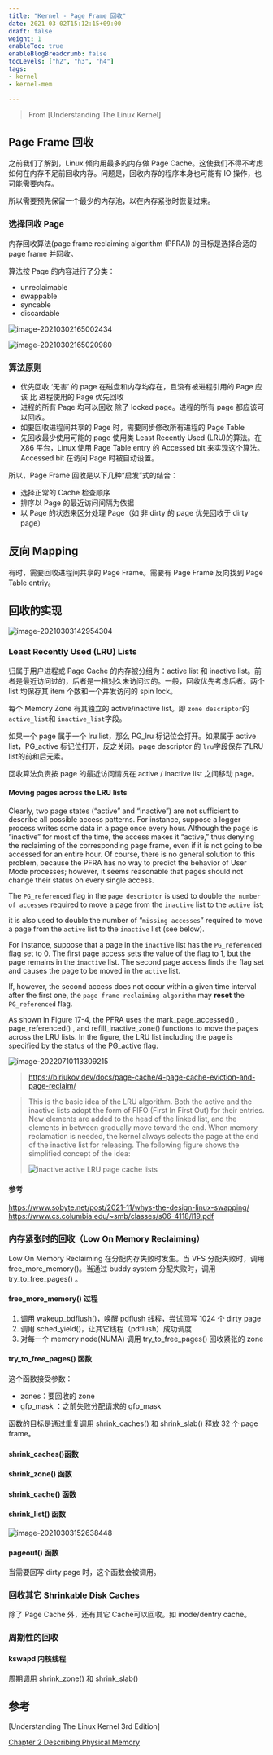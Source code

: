 ```yaml
---
title: "Kernel - Page Frame 回收"
date: 2021-03-02T15:12:15+09:00
draft: false
weight: 1
enableToc: true
enableBlogBreadcrumb: false
tocLevels: ["h2", "h3", "h4"]
tags:
- kernel
- kernel-mem

---
```


> From [Understanding The Linux Kernel]


## Page Frame 回收

之前我们了解到，Linux 倾向用最多的内存做 Page Cache。这使我们不得不考虑如何在内存不足前回收内存。问题是，回收内存的程序本身也可能有 IO 操作，也可能需要内存。

所以需要预先保留一个最少的内存池，以在内存紧张时恢复过来。



### 选择回收 Page

内存回收算法(page frame reclaiming algorithm (PFRA))  的目标是选择合适的 page frame 并回收。

算法按 Page 的内容进行了分类：

* unreclaimable
* swappable
* syncable
* discardable

![image-20210302165002434](index.assets/image-20210302165002434.png)

![image-20210302165020980](index.assets/image-20210302165020980.png)



### 算法原则

* 优先回收 ‘无害’ 的 page
  在磁盘和内存均存在，且没有被进程引用的 Page 应该 比 进程使用的 Page 优先回收
* 进程的所有 Page 均可以回收
  除了 locked page。进程的所有 page 都应该可以回收。
* 如要回收进程间共享的 Page 时，需要同步修改所有进程的 Page Table
* 先回收最少使用可能的 page
  使用类 Least Recently Used (LRU)的算法。在 X86 平台，Linux 使用  Page Table entry 的 Accessed bit 来实现这个算法。Accessed bit 在访问 Page 时被自动设置。

所以，Page Frame 回收是以下几种“启发”式的结合：

* 选择正常的 Cache 检查顺序
* 排序以 Page 的最近访问间隔为依据
* 以 Page 的状态来区分处理 Page（如 非 dirty 的 page 优先回收于 dirty page）

## 反向 Mapping

有时，需要回收进程间共享的 Page Frame。需要有 Page Frame 反向找到 Page Table entriy。

## 回收的实现

![image-20210303142954304](index.assets/image-20210303142954304.png)



### Least Recently Used (LRU) Lists

归属于用户进程或 Page Cache 的内存被分组为：active list 和 inactive list。前者是最近访问过的，后者是一相对久未访问过的。一般，回收优先考虑后者。两个 list 均保存其 item 个数和一个并发访问的 spin lock。

每个 Memory Zone 有其独立的 active/inactive list。即 `zone descriptor`的 `active_list`和 `inactive_list`字段。

如果一个 page 属于一个 lru list，那么 PG_lru 标记位会打开。如果属于 active list，PG_active 标记位打开，反之关闭。page descriptor 的 `lru`字段保存了LRU list的前和后元素。

回收算法负责按 page 的最近访问情况在 active / inactive list 之间移动 page。

#### Moving pages across the LRU lists

Clearly, two page states (“active” and “inactive”) are not sufficient to describe all
possible access patterns. For instance, suppose a logger process writes some data in a
page once every hour. Although the page is “inactive” for most of the time, the
access makes it “active,” thus denying the reclaiming of the corresponding page
frame, even if it is not going to be accessed for an entire hour. Of course, there is no
general solution to this problem, because the PFRA has no way to predict the behavior of User Mode processes; however, it seems reasonable that pages should not change their status on every single access.

The `PG_referenced` flag in the `page descriptor` is used to double `the number of accesses` required to move a page from the `inactive` list to the `active` list; 

it is also used to double the number of “`missing accesses`” required to move a page from the `active`
list to the `inactive` list (see below). 

For instance, suppose that a page in the `inactive` list has the `PG_referenced` flag set to 0. The first page access sets the value of the flag to 1, but the page remains in the `inactive` list. The second page access finds the flag set and causes the page to be moved in the `active` list. 

If, however, the second access does not occur within a given time interval after the first one, the `page frame reclaiming algorithm` may **reset** the `PG_referenced` flag.

As shown in Figure 17-4, the PFRA uses the mark_page_accessed() , page_referenced() , and refill_inactive_zone() functions to move the pages across the LRU lists. In the figure, the LRU list including the page is specified by the status of the PG_active flag.

![image-20220710113309215](index.assets/image-20220710113309215.png)



> https://biriukov.dev/docs/page-cache/4-page-cache-eviction-and-page-reclaim/



> This is the basic idea of the LRU algorithm. Both the active and the inactive lists adopt the form of FIFO (First In First Out) for their entries. New elements are added to the head of the linked list, and the elements in between gradually move toward the end. When memory reclamation is needed, the kernel always selects the page at the end of the inactive list for releasing. The following figure shows the simplified concept of the idea:
>
> ![inactive active LRU page cache lists](index.assets/lru.png)


#### 参考
https://www.sobyte.net/post/2021-11/whys-the-design-linux-swapping/
https://www.cs.columbia.edu/~smb/classes/s06-4118/l19.pdf



### 内存紧张时的回收（Low On Memory Reclaiming）

Low On Memory Reclaiming 在分配内存失败时发生。当 VFS 分配失败时，调用 free_more_memory()。当通过 buddy system 分配失败时，调用  try_to_free_pages() 。

#### free_more_memory() 过程

1. 调用 wakeup_bdflush()，唤醒 pdflush 线程，尝试回写 1024 个 dirty page
2. 调用 sched_yield()，让其它线程（pdflush）成功调度
3. 对每一个 memory node(NUMA) 调用 try_to_free_pages() 回收紧张的 zone

#### try_to_free_pages() 函数

这个函数接受参数：

* zones：要回收的 zone
* gfp_mask ：之前失败分配请求的 gfp_mask

函数的目标是通过重复调用  shrink_caches() 和 shrink_slab() 释放 32 个 page frame。

#### shrink_caches()函数

#### shrink_zone() 函数

#### shrink_cache() 函数

#### shrink_list() 函数

![image-20210303152638448](index.assets/image-20210303152638448.png)

#### pageout() 函数

当需要回写 dirty page 时，这个函数会被调用。

### 回收其它 Shrinkable Disk Caches

除了 Page Cache 外，还有其它 Cache可以回收。如 inode/dentry cache。

### 周期性的回收

#### kswapd 内核线程

周期调用 shrink_zone() 和 shrink_slab()



## 参考



[Understanding The Linux Kernel 3rd Edition]

[Chapter 2 Describing Physical Memory](https://www.kernel.org/doc/gorman/html/understand/understand005.html)

